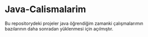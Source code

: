 # Java-Calismalarim
Bu repositorydeki projeler java öğrendiğim zamanki çalışmalarımın bazılarının daha sonradan yüklenmesi için açılmıştır. 
